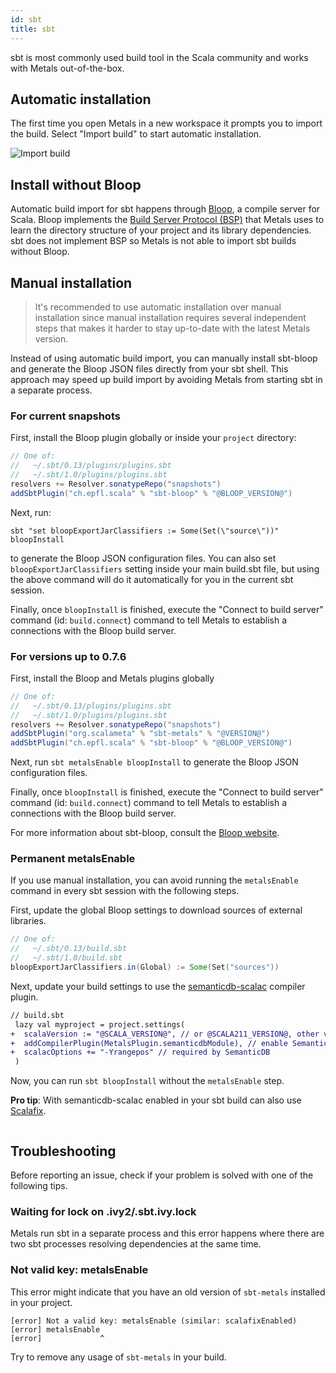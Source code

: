 ```yaml
---
id: sbt
title: sbt
---
```


sbt is most commonly used build tool in the Scala community and works with
Metals out-of-the-box.

## Automatic installation

The first time you open Metals in a new workspace it prompts you to import the
build. Select "Import build" to start automatic installation.

![Import build](https://i.imgur.com/t5RJ3q6.png)

## Install without Bloop

Automatic build import for sbt happens through
[Bloop](https://scalacenter.github.io/bloop/), a compile server for Scala. Bloop
implements the
[Build Server Protocol (BSP)](https://github.com/scalacenter/bsp/blob/master/docs/bsp.md)
that Metals uses to learn the directory structure of your project and its
library dependencies. sbt does not implement BSP so Metals is not able to import
sbt builds without Bloop.

## Manual installation

> It's recommended to use automatic installation over manual installation since
> manual installation requires several independent steps that makes it harder to
> stay up-to-date with the latest Metals version.

Instead of using automatic build import, you can manually install sbt-bloop and
generate the Bloop JSON files directly from your sbt shell. This approach may
speed up build import by avoiding Metals from starting sbt in a separate
process.

### For current snapshots

First, install the Bloop plugin globally or inside your `project` directory:

```scala
// One of:
//   ~/.sbt/0.13/plugins/plugins.sbt
//   ~/.sbt/1.0/plugins/plugins.sbt
resolvers += Resolver.sonatypeRepo("snapshots")
addSbtPlugin("ch.epfl.scala" % "sbt-bloop" % "@BLOOP_VERSION@")
```

Next, run:

```
sbt "set bloopExportJarClassifiers := Some(Set(\"source\"))" bloopInstall
```

to generate the Bloop JSON configuration files. You can also set
`bloopExportJarClassifiers` setting inside your main build.sbt file, but using
the above command will do it automatically for you in the current sbt session.

Finally, once `bloopInstall` is finished, execute the "Connect to build server"
command (id: `build.connect`) command to tell Metals to establish a connections
with the Bloop build server.

### For versions up to 0.7.6

First, install the Bloop and Metals plugins globally

```scala
// One of:
//   ~/.sbt/0.13/plugins/plugins.sbt
//   ~/.sbt/1.0/plugins/plugins.sbt
resolvers += Resolver.sonatypeRepo("snapshots")
addSbtPlugin("org.scalameta" % "sbt-metals" % "@VERSION@")
addSbtPlugin("ch.epfl.scala" % "sbt-bloop" % "@BLOOP_VERSION@")
```

Next, run `sbt metalsEnable bloopInstall` to generate the Bloop JSON
configuration files.

Finally, once `bloopInstall` is finished, execute the "Connect to build server"
command (id: `build.connect`) command to tell Metals to establish a connections
with the Bloop build server.

For more information about sbt-bloop, consult the
[Bloop website](https://scalacenter.github.io/bloop/docs/build-tools/sbt).

### Permanent metalsEnable

If you use manual installation, you can avoid running the `metalsEnable` command
in every sbt session with the following steps.

First, update the global Bloop settings to download sources of external
libraries.

```scala
// One of:
//   ~/.sbt/0.13/build.sbt
//   ~/.sbt/1.0/build.sbt
bloopExportJarClassifiers.in(Global) := Some(Set("sources"))
```

Next, update your build settings to use the
[semanticdb-scalac](https://scalameta.org/docs/semanticdb/guide.html) compiler
plugin.

```diff
// build.sbt
 lazy val myproject = project.settings(
+  scalaVersion := "@SCALA_VERSION@", // or @SCALA211_VERSION@, other versions are not supported.
+  addCompilerPlugin(MetalsPlugin.semanticdbModule), // enable SemanticDB
+  scalacOptions += "-Yrangepos" // required by SemanticDB
 )
```

Now, you can run `sbt bloopInstall` without the `metalsEnable` step.

**Pro tip**: With semanticdb-scalac enabled in your sbt build can also use
[Scalafix](https://scalacenter.github.io/scalafix).

```scala mdoc:custom-bloop

```

## Troubleshooting

Before reporting an issue, check if your problem is solved with one of the
following tips.

### Waiting for lock on .ivy2/.sbt.ivy.lock

Metals run sbt in a separate process and this error happens where there are two
sbt processes resolving dependencies at the same time.

### Not valid key: metalsEnable

This error might indicate that you have an old version of `sbt-metals` installed
in your project.

```
[error] Not a valid key: metalsEnable (similar: scalafixEnabled)
[error] metalsEnable
[error]             ^
```

Try to remove any usage of `sbt-metals` in your build.
